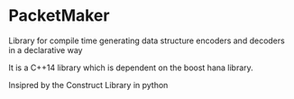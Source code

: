 # PacketMaker
Library for compile time generating data structure encoders and decoders in a declarative way

It is a C++14 library which is dependent on the boost hana library.

Insipred by the Construct Library in python
